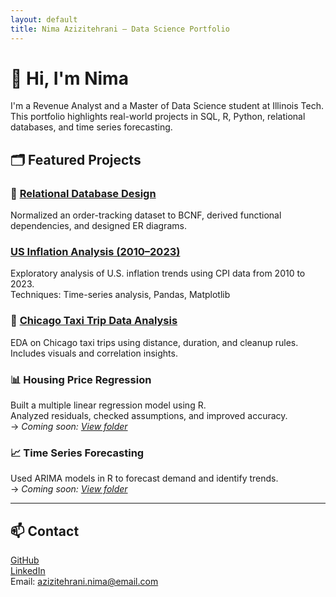 ```yaml
---
layout: default
title: Nima Azizitehrani – Data Science Portfolio
---
```


# 👋 Hi, I'm Nima

I'm a Revenue Analyst and a Master of Data Science student at Illinois Tech.  
This portfolio highlights real-world projects in SQL, R, Python, relational databases, and time series forecasting.

## 🗂️ Featured Projects

### 📘 [Relational Database Design](./Order-Normalization-Project/)
Normalized an order-tracking dataset to BCNF, derived functional dependencies, and designed ER diagrams.

### [US Inflation Analysis (2010–2023)](./Inflation-EDA-Analysis/)

Exploratory analysis of U.S. inflation trends using CPI data from 2010 to 2023.  
Techniques: Time-series analysis, Pandas, Matplotlib

### 🚕 [Chicago Taxi Trip Data Analysis](./Taxi-Trip-Data-Analysis/)

EDA on Chicago taxi trips using distance, duration, and cleanup rules.  
Includes visuals and correlation insights.

### 📊 Housing Price Regression  
Built a multiple linear regression model using R.  
Analyzed residuals, checked assumptions, and improved accuracy.  
→ *Coming soon: [View folder](./Linear-Regression/)*

### 📈 Time Series Forecasting  
Used ARIMA models in R to forecast demand and identify trends.  
→ *Coming soon: [View folder](./Time-Series-Forecasting/)*


---

## 📫 Contact

[GitHub](https://github.com/nima-azizitehrani)  
[LinkedIn](https://www.linkedin.com/in/nima-azizitehrani)  
Email: azizitehrani.nima@email.com
